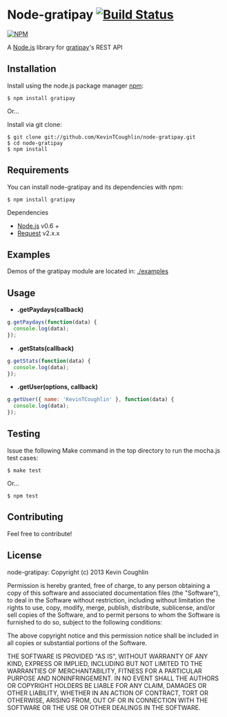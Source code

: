 # Node-gratipay [![Build Status](https://travis-ci.org/KevinTCoughlin/node-gratipay.png?branch=master)](https://travis-ci.org/KevinTCoughlin/node-gratipay)

[![NPM](https://nodei.co/npm/gratipay.png)](https://nodei.co/npm/gratipay/)

A [Node.js](http://nodejs.org/) library for [gratipay](https://github.com/gratipay)'s REST API

## Installation

Install using the node.js package manager [npm](http://npmjs.org/):

    $ npm install gratipay
    
Or...

Install via git clone:

    $ git clone git://github.com/KevinTCoughlin/node-gratipay.git
    $ cd node-gratipay
    $ npm install

## Requirements

You can install node-gratipay and its dependencies with npm:
  
    $ npm install gratipay

Dependencies

* [Node.js](http://nodejs.org/) v0.6 +
* [Request](https://github.com/mikeal/request) v2.x.x

## Examples

Demos of the gratipay module are located in: [./examples](https://github.com/KevinTCoughlin/node-gratipay/tree/master/examples)

## Usage

* **.getPaydays(callback)**

```javascript
g.getPaydays(function(data) {
  console.log(data);
});
```

* **.getStats(callback)**

```javascript
g.getStats(function(data) {
  console.log(data);
});
```

* **.getUser(options, callback)**

```javascript
g.getUser({ name: 'KevinTCoughlin' }, function(data) {
  console.log(data);
});
```

## Testing

Issue the following Make command in the top directory to run the mocha.js test cases:

    $ make test

Or...

    $ npm test

## Contributing

Feel free to contribute!

## License

node-gratipay: Copyright (c) 2013 Kevin Coughlin

Permission is hereby granted, free of charge, to any person obtaining
a copy of this software and associated documentation files (the
"Software"), to deal in the Software without restriction, including
without limitation the rights to use, copy, modify, merge, publish,
distribute, sublicense, and/or sell copies of the Software, and to
permit persons to whom the Software is furnished to do so, subject to
the following conditions:

The above copyright notice and this permission notice shall be
included in all copies or substantial portions of the Software.

THE SOFTWARE IS PROVIDED "AS IS", WITHOUT WARRANTY OF ANY KIND,
EXPRESS OR IMPLIED, INCLUDING BUT NOT LIMITED TO THE WARRANTIES OF
MERCHANTABILITY, FITNESS FOR A PARTICULAR PURPOSE AND
NONINFRINGEMENT. IN NO EVENT SHALL THE AUTHORS OR COPYRIGHT HOLDERS BE
LIABLE FOR ANY CLAIM, DAMAGES OR OTHER LIABILITY, WHETHER IN AN ACTION
OF CONTRACT, TORT OR OTHERWISE, ARISING FROM, OUT OF OR IN CONNECTION
WITH THE SOFTWARE OR THE USE OR OTHER DEALINGS IN THE SOFTWARE.
